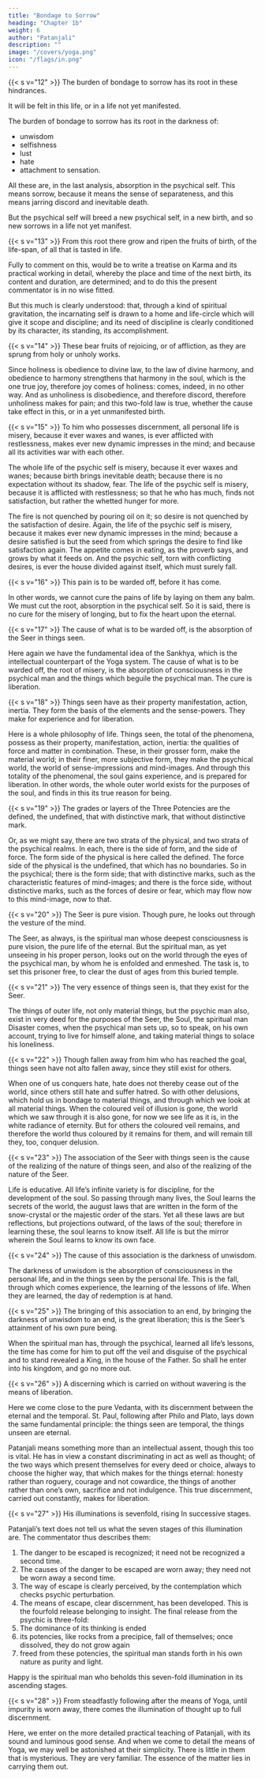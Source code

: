 ```yaml
---
title: "Bondage to Sorrow"
heading: "Chapter 1b"
weight: 6
author: "Patanjali"
description: ""
image: "/covers/yoga.png"
icon: "/flags/in.png"
---
```




{{< s v="12" >}} The burden of bondage to sorrow has its root in these hindrances. 

It will be felt in this life, or in a life not yet manifested.

The burden of bondage to sorrow has its root in the darkness of:
- unwisdom
- selfishness
- lust
- hate
- attachment to sensation. 

All these are, in the last analysis, absorption in the psychical self. This means sorrow, because it means the sense of separateness, and this means jarring discord and inevitable death. 

But the psychical self will breed a new psychical self, in a new birth, and so new sorrows in a life not yet manifest.


{{< s v="13" >}} From this root there grow and ripen the fruits of birth, of the life-span, of all that is tasted in life.

Fully to comment on this, would be to write a treatise on Karma and its practical working in detail, whereby the place and time of the next birth, its content and duration, are determined; and to do this the present commentator is in no wise fitted. 

But this much is clearly understood: that, through a kind of spiritual gravitation, the incarnating self is drawn to a home and life-circle which will give it scope and discipline; and its need of discipline is clearly conditioned by its character, its standing, its accomplishment.


{{< s v="14" >}} These bear fruits of rejoicing, or of affliction, as they are sprung from holy or unholy works.

Since holiness is obedience to divine law, to the law of divine harmony, and obedience to harmony strengthens that harmony in the soul, which is the one true joy, therefore joy comes of holiness: comes, indeed, in no other way. And as unholiness is disobedience, and therefore discord, therefore unholiness makes for pain; and this two-fold law is true, whether the cause take effect in this, or in a yet unmanifested birth.


{{< s v="15" >}} To him who possesses discernment, all personal life is misery, because it ever waxes and wanes, is ever afflicted with restlessness, makes ever new dynamic impresses in the mind; and because all its activities war with each other.

The whole life of the psychic self is misery, because it ever waxes and wanes; because birth brings inevitable death; because there is no expectation without its shadow, fear. The life of the psychic self is misery, because it is afflicted with restlessness; so that he who has much, finds not satisfaction, but rather the whetted hunger for more. 

The fire is not quenched by pouring oil on it; so desire is not quenched by the satisfaction of desire. Again, the life of the psychic self is misery, because it makes ever new dynamic impresses in the mind; because a desire satisfied is but the seed from which springs the desire to find like satisfaction again. The appetite comes in eating, as the proverb says, and grows by what it feeds on. And the psychic self, torn with conflicting desires, is ever the house divided against itself, which must surely fall.


{{< s v="16" >}} This pain is to be warded off, before it has come.

In other words, we cannot cure the pains of life by laying on them any balm. We must cut the root, absorption in the psychical self. So it is said, there is no cure for the misery of longing, but to fix the heart upon the eternal.


{{< s v="17" >}} The cause of what is to be warded off, is the absorption of the Seer in things seen.

Here again we have the fundamental idea of the Sankhya, which is the intellectual counterpart of the Yoga system. The cause of what is to be warded off, the root of misery, is the absorption of consciousness in the psychical man and the things which beguile the psychical man. The cure is liberation.


{{< s v="18" >}} Things seen have as their property manifestation, action, inertia. They form the basis of the elements and the sense-powers. They make for experience and for liberation.

Here is a whole philosophy of life. Things seen, the total of the phenomena, possess as their property, manifestation, action, inertia: the qualities of force and matter in combination. These, in their grosser form, make the material world; in their finer, more subjective form, they make the psychical world, the world of sense-impressions and mind-images. And through this totality of the phenomenal, the soul gains experience, and is prepared for liberation. In other words, the whole outer world exists for the purposes of the soul, and finds in this its true reason for being.


{{< s v="19" >}} The grades or layers of the Three Potencies are the defined, the undefined, that with distinctive mark, that without distinctive mark.

Or, as we might say, there are two strata of the physical, and two strata of the psychical realms. In each, there is the side of form, and the side of force. The form side of the physical is here called the defined. The force side of the physical is the undefined, that which has no boundaries. So in the psychical; there is the form side; that with distinctive marks, such as the characteristic features of mind-images; and there is the force side, without distinctive marks, such as the forces of desire or fear, which may flow now to this mind-image, now to that.

{{< s v="20" >}} The Seer is pure vision. Though pure, he looks out through the vesture of the mind.

The Seer, as always, is the spiritual man whose deepest consciousness is pure vision, the pure life of the eternal. But the spiritual man, as yet unseeing in his proper person, looks out on the world through the eyes of the psychical man, by whom he is enfolded and enmeshed. The task is, to set this prisoner free, to clear the dust of ages from this buried temple.


{{< s v="21" >}} The very essence of things seen is, that they exist for the Seer.

The things of outer life, not only material things, but the psychic man also, exist in very deed for the purposes of the Seer, the Soul, the spiritual man Disaster comes, when the psychical man sets up, so to speak, on his own account, trying to live for himself alone, and taking material things to solace his loneliness.


{{< s v="22" >}} Though fallen away from him who has reached the goal, things seen have not alto fallen away, since they still exist for others.

When one of us conquers hate, hate does not thereby cease out of the world, since others still hate and suffer hatred. So with other delusions, which hold us in bondage to material things, and through which we look at all material things. When the coloured veil of illusion is gone, the world which we saw through it is also gone, for now we see life as it is, in the white radiance of eternity. But for others the coloured veil remains, and therefore the world thus coloured by it remains for them, and will remain till they, too, conquer delusion.


{{< s v="23" >}} The association of the Seer with things seen is the cause of the realizing of the nature of things seen, and also of the realizing of the nature of the Seer.

Life is educative. All life’s infinite variety is for discipline, for the development of the soul. So passing through many lives, the Soul learns the secrets of the world, the august laws that are written in the form of the snow-crystal or the majestic order of the stars. Yet all these laws are but reflections, but projections outward, of the laws of the soul; therefore in learning these, the soul learns to know itself. All life is but the mirror wherein the Soul learns to know its own face.

{{< s v="24" >}}  The cause of this association is the darkness of unwisdom.

The darkness of unwisdom is the absorption of consciousness in the personal life, and in the things seen by the personal life. This is the fall, through which comes experience, the learning of the lessons of life. When they are learned, the day of redemption is at hand.


{{< s v="25" >}}  The bringing of this association to an end, by bringing the darkness of unwisdom to an end, is the great liberation; this is the Seer’s attainment of his own pure being.

When the spiritual man has, through the psychical, learned all life’s lessons, the time has come for him to put off the veil and disguise of the psychical and to stand revealed a King, in the house of the Father. So shall he enter into his kingdom, and go no more out.


{{< s v="26" >}}  A discerning which is carried on without wavering is the means of liberation.

Here we come close to the pure Vedanta, with its discernment between the eternal and the temporal. St. Paul, following after Philo and Plato, lays down the same fundamental principle: the things seen are temporal, the things unseen are eternal.

Patanjali means something more than an intellectual assent, though this too is vital. He has in view a constant discriminating in act as well as thought; of the two ways which present themselves for every deed or choice, always to choose the higher way, that which makes for the things eternal: honesty rather than roguery, courage and not cowardice, the things of another rather than one’s own, sacrifice and not indulgence. This true discernment, carried out constantly, makes for liberation.


{{< s v="27" >}} His illuminations is sevenfold, rising In successive stages.

Patanjali’s text does not tell us what the seven stages of this illumination are. The commentator thus describes them:

1. The danger to be escaped is recognized; it need not be recognized a second time. 
2. The causes of the danger to be escaped are worn away; they need not be worn away a second time.
3. The way of escape is clearly perceived, by the contemplation which checks psychic perturbation.
4. The means of escape, clear discernment, has been developed. This is the fourfold release belonging to insight. The final release from the psychic is three-fold: 
5. The dominance of its thinking is ended
6. its potencies, like rocks from a precipice, fall of themselves; once dissolved, they do not grow again
7. freed from these potencies, the spiritual man stands forth in his own nature as purity and light. 

Happy is the spiritual man who beholds this seven-fold illumination in its ascending stages.


{{< s v="28" >}} From steadfastly following after the means of Yoga, until impurity is worn away, there comes the illumination of thought up to full discernment.

Here, we enter on the more detailed practical teaching of Patanjali, with its sound and luminous good sense. And when we come to detail the means of Yoga, we may well be astonished at their simplicity. There is little in them that is mysterious. They are very familiar. The essence of the matter lies in carrying them out.

